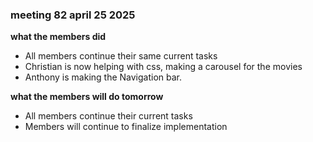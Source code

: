 ### meeting 82 april 25 2025
**what the members did**
- All members continue their same current tasks 
- Christian is now helping with css, making a carousel for the movies
- Anthony is making the Navigation bar.

**what the members will do tomorrow**
- All members continue their current tasks 
- Members will continue to finalize implementation